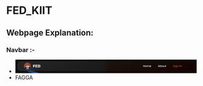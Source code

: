 # <h1>FED_KIIT</h1>

<div>
  <h2>Webpage Explanation:</h2>

<div>
  <h3>Navbar :-</h3>
  <p>
    <ul>
      <li><img src = "/Screenshots/Navbar.png"></li>
      <li>FAGGA</li>
    </ul>
  </p>
</div>



</div>



